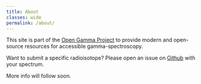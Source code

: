 ```yaml
---
title: About
classes: wide
permalink: /about/
---
```


This site is part of the [Open Gamma Project](https://github.com/Open-Gamma-Project) to provide modern and open-source resources for accessible gamma-spectroscopy.

Want to submit a specific radioisotope? Please open an issue on [Github](https://github.com/Open-Gamma-Project/Gamma-Spectrum-Database) with your spectrum.

More info will follow soon.

